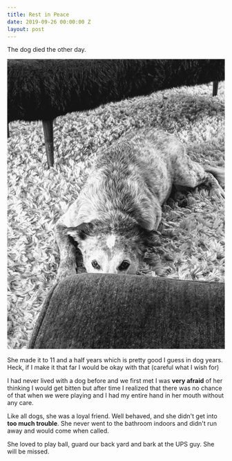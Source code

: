 ```yaml
---
title: Rest in Peace
date: 2019-09-26 00:00:00 Z
layout: post
---
```


The dog died the other day. 

![dog](/images/thedog.jpg)

She made it to 11 and a half years which is pretty good I guess in dog years. Heck, if I make it that far I would be okay with that (careful what I wish for)

I had never lived with a dog before and we first met I was **very afraid** of her thinking I would get bitten but after time I realized that there was no chance of that when we were playing and I had my entire hand in her mouth without any care. 

Like all dogs, she was a loyal friend. Well behaved, and she didn't get into **too much trouble**. She never went to the bathroom indoors and didn't run away and would come when called. 

She loved to play ball, guard our back yard and bark at the UPS guy. She will be missed. 





